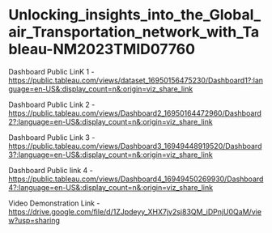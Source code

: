 # Unlocking_insights_into_the_Global_air_Transportation_network_with_Tableau-NM2023TMID07760


Dashboard Public LinK 1 -https://public.tableau.com/views/dataset_16950156475230/Dashboard1?:language=en-US&:display_count=n&:origin=viz_share_link

Dashboard Public Link 2 -https://public.tableau.com/views/Dashboard2_16950164472960/Dashboard2?:language=en-US&:display_count=n&:origin=viz_share_link

Dashboard Public Link 3 -https://public.tableau.com/views/Dashboard3_16949448919520/Dashboard3?:language=en-US&:display_count=n&:origin=viz_share_link

Dashboard Public link 4 -https://public.tableau.com/views/Dashboard4_16949450269930/Dashboard4?:language=en-US&:display_count=n&:origin=viz_share_link

Video Demonstration Link -https://drive.google.com/file/d/1ZJpdeyy_XHX7jv2sj83QM_iDPnjU0QaM/view?usp=sharing
